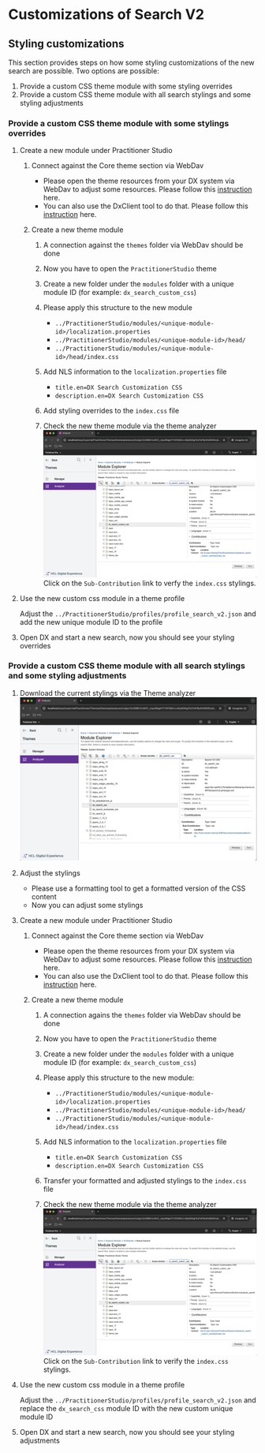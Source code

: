 # Customizations of Search V2

## Styling customizations

This section provides steps on how some styling customizations of the new search are possible. Two options are possible:

1. Provide a custom CSS theme module with some styling overrides
2. Provide a custom CSS theme module with all search stylings and some styling adjustments

### Provide a custom CSS theme module with some stylings overrides

1. Create a new module under Practitioner Studio
    1. Connect against the Core theme section via WebDav
        - Please open the theme resources from your DX system via WebDav to adjust some resources. Please follow this  [instruction](../../manage_content/wcm_delivery/webdav/administer_webdav/mash_webdav_store.md) here.
        - You can also use the DxClient tool to do that. Please follow this [instruction](../../extend_dx/development_tools/dxclient/index.md) here.

    2. Create a new theme module
        1. A connection against the `themes` folder via WebDav should be done
        2. Now you have to open the `PractitionerStudio` theme
        3. Create a new folder under the `modules` folder with a unique module ID (for example: `dx_search_custom_css`)
        4. Please apply this structure to the new module
            - `../PractitionerStudio/modules/<unique-module-id>/localization.properties`
            - `../PractitionerStudio/modules/<unique-module-id>/head/`
            - `../PractitionerStudio/modules/<unique-module-id>/head/index.css`

        5. Add NLS information to the `localization.properties` file
            - `title.en=DX Search Customization CSS`
            - `description.en=DX Search Customization CSS`

        6. Add styling overrides to the `index.css` file

        7. Check the new theme module via the theme analyzer
            ![Screenshot](../../assets/HCL_Search_Theme_Analyzer_New_Module.png)
            Click on the `Sub-Contribution` link to verfy the `index.css` stylings.

2. Use the new custom css module in a theme profile
    
    Adjust the `../PractitionerStudio/profiles/profile_search_v2.json` and add the new unique module ID to the profile

3. Open DX and start a new search, now you should see your styling overrides

### Provide a custom CSS theme module with all search stylings and some styling adjustments

1. Download the current stylings via the Theme analyzer
![Screenshot](../../assets/HCL_Search_Theme_Analyzer.png)

2. Adjust the stylings
    - Please use a formatting tool to get a formatted version of the CSS content
    - Now you can adjust some stylings

3. Create a new module under Practitioner Studio
    1. Connect against the Core theme section via WebDav
        - Please open the theme resources from your DX system via WebDav to adjust some resources. Please follow this  [instruction](../../manage_content/wcm_delivery/webdav/administer_webdav/mash_webdav_store.md) here.
        - You can also use the DxClient tool to do that. Please follow this [instruction](../../extend_dx/development_tools/dxclient/index.md) here.

    2. Create a new theme module
        1. A connection agains the `themes` folder via WebDav should be done
        2. Now you have to open the `PractitionerStudio` theme
        3. Create a new folder under the `modules` folder with a unique module ID (for example: `dx_search_custom_css`)
        4. Please apply this structure to the new module:
            - `../PractitionerStudio/modules/<unique-module-id>/localization.properties`
            - `../PractitionerStudio/modules/<unique-module-id>/head/`
            - `../PractitionerStudio/modules/<unique-module-id>/head/index.css`

        5. Add NLS information to the `localization.properties` file
            - `title.en=DX Search Customization CSS`
            - `description.en=DX Search Customization CSS`

        6. Transfer your formatted and adjusted stylings to the `index.css` file

        7. Check the new theme module via the theme analyzer
            ![Screenshot](../../assets/HCL_Search_Theme_Analyzer_New_Module.png)
            Click on the `Sub-Contribution` link to verify the `index.css` stylings.

5. Use the new custom css module in a theme profile
    
    Adjust the `../PractitionerStudio/profiles/profile_search_v2.json` and replace the `dx_search_css` module ID with the new custom unique module ID

6. Open DX and start a new search, now you should see your styling adjustments